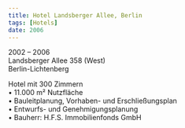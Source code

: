 ```yaml
---
title: Hotel Landsberger Allee, Berlin
tags: [Hotels]
date: 2006
---
```

2002 – 2006<br/>
Landsberger Allee 358 (West)<br/>
Berlin-Lichtenberg

Hotel mit 300 Zimmern<br/>
• 11.000 m² Nutzfläche<br/>
• Bauleitplanung, Vorhaben- und Erschließungsplan<br/>
• Entwurfs- und Genehmigungsplanung<br/>
• Bauherr: H.F.S. Immobilienfonds GmbH<br/>
